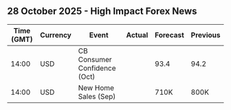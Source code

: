 ## 28 October 2025 - High Impact Forex News

| Time (GMT) | Currency | Event | Actual | Forecast | Previous |
|------|----------|-------|--------|----------|----------|
| 14:00 | USD | CB Consumer Confidence (Oct) |  | 93.4 | 94.2 |
| 14:00 | USD | New Home Sales (Sep) |  | 710K | 800K |
